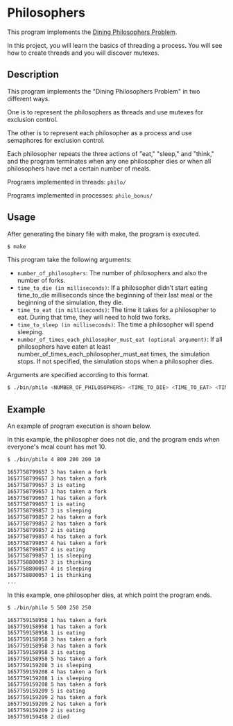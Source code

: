 # Philosophers
This program implements the [Dining Philosophers Problem](https://ja.wikipedia.org/wiki/%E9%A3%9F%E4%BA%8B%E3%81%99%E3%82%8B%E5%93%B2%E5%AD%A6%E8%80%85%E3%81%AE%E5%95%8F%E9%A1%8C).

In this project, you will learn the basics of threading a process. You will see how to create threads and you will discover mutexes.

## Description
This program implements the "Dining Philosophers Problem" in two different ways.

One is to represent the philosophers as threads and use mutexes for exclusion control.

The other is to represent each philosopher as a process and use semaphores for exclusion control.

Each philosopher repeats the three actions of "eat," "sleep," and "think," and the program terminates when any one philosopher dies or when all philosophers have met a certain number of meals.

Programs implemented in threads: `philo/`

Programs implemented in processes: `philo_bonus/`

## Usage

After generating the binary file with make, the program is executed.

```bash
$ make
```

This program take the following arguments:

- `number_of_philosophers`: The number of philosophers and also the number
of forks.
- `time_to_die (in milliseconds)`: If a philosopher didn’t start eating time_to_die
milliseconds since the beginning of their last meal or the beginning of the simulation, they die.
- `time_to_eat (in milliseconds)`: The time it takes for a philosopher to eat.
During that time, they will need to hold two forks.
- `time_to_sleep (in milliseconds)`: The time a philosopher will spend sleeping.
- `number_of_times_each_philosopher_must_eat (optional argument)`: If all
philosophers have eaten at least number_of_times_each_philosopher_must_eat
times, the simulation stops. If not specified, the simulation stops when a
philosopher dies.

Arguments are specified according to this format.

```bash
$ ./bin/philo <NUMBER_OF_PHILOSOPHERS> <TIME_TO_DIE> <TIME_TO_EAT> <TIME_TO_SLEEP> [NUMBER_OF_TIMES_EACH_PHILOSOPHER_MUST_EAT]
```

## Example

An example of program execution is shown below.

In this example, the philosopher does not die, and the program ends when everyone's meal count has met 10.

```bash
$ ./bin/philo 4 800 200 200 10

1657758799657 3 has taken a fork
1657758799657 3 has taken a fork
1657758799657 3 is eating
1657758799657 1 has taken a fork
1657758799657 1 has taken a fork
1657758799657 1 is eating
1657758799857 3 is sleeping
1657758799857 2 has taken a fork
1657758799857 2 has taken a fork
1657758799857 2 is eating
1657758799857 4 has taken a fork
1657758799857 4 has taken a fork
1657758799857 4 is eating
1657758799857 1 is sleeping
1657758800057 3 is thinking
1657758800057 4 is sleeping
1657758800057 1 is thinking
...
```

In this example, one philosopher dies, at which point the program ends.

```bash
$ ./bin/philo 5 500 250 250

1657759158958 1 has taken a fork
1657759158958 1 has taken a fork
1657759158958 1 is eating
1657759158958 3 has taken a fork
1657759158958 3 has taken a fork
1657759158958 3 is eating
1657759158958 5 has taken a fork
1657759159208 3 is sleeping
1657759159208 4 has taken a fork
1657759159208 1 is sleeping
1657759159208 5 has taken a fork
1657759159209 5 is eating
1657759159209 2 has taken a fork
1657759159209 2 has taken a fork
1657759159209 2 is eating
1657759159458 2 died
```
